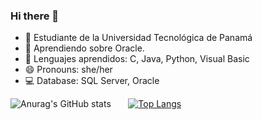 ### Hi there 👋

<!--
**DavisV06/DavisV06** is a ✨ _special_ ✨ repository because its `README.md` (this file) appears on your GitHub profile.

Here are some ideas to get you started:
-->

- 🔭 Estudiante de la Universidad Tecnológica de Panamá
- 🌱 Aprendiendo sobre Oracle.
- 👯 Lenguajes aprendidos: C, Java, Python, Visual Basic
- 😄 Pronouns: she/her
- 💻 Database: SQL Server, Oracle

![Anurag's GitHub stats](https://github-readme-stats.vercel.app/api?username=DavisV06&theme=dark&show_icons=true)
&nbsp;&nbsp;&nbsp;&nbsp;&nbsp;
[![Top Langs](https://github-readme-stats.vercel.app/api/top-langs/?username=DavisV06&theme=dark&layout=compact)](https://github.com/anuraghazra/github-readme-stats)
